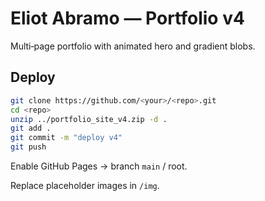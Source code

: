 # Eliot Abramo — Portfolio v4

Multi‑page portfolio with animated hero and gradient blobs.

## Deploy

```bash
git clone https://github.com/<your>/<repo>.git
cd <repo>
unzip ../portfolio_site_v4.zip -d .
git add .
git commit -m "deploy v4"
git push
```

Enable GitHub Pages → branch `main` / root.

Replace placeholder images in `/img`.